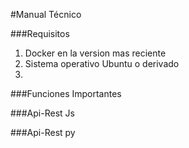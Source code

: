 #Manual Técnico

###Requisitos
1. Docker en la version mas reciente
2. Sistema operativo Ubuntu o derivado
3. 

###Funciones Importantes


###Api-Rest Js


###Api-Rest py